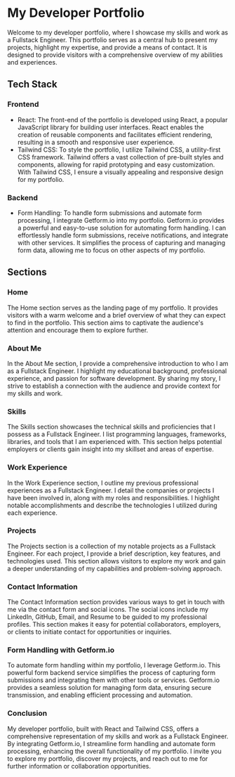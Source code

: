 # My Developer Portfolio
Welcome to my developer portfolio, where I showcase my skills and work as a Fullstack Engineer. This portfolio serves as a central hub to present my projects, highlight my expertise, and provide a means of contact. It is designed to provide visitors with a comprehensive overview of my abilities and experiences.

## Tech Stack
### Frontend
* React: The front-end of the portfolio is developed using React, a popular JavaScript library for building user interfaces. React enables the creation of reusable components and facilitates efficient rendering, resulting in a smooth and responsive user experience.
* Tailwind CSS: To style the portfolio, I utilize Tailwind CSS, a utility-first CSS framework. Tailwind offers a vast collection of pre-built styles and components, allowing for rapid prototyping and easy customization. With Tailwind CSS, I ensure a visually appealing and responsive design for my portfolio.
### Backend

* Form Handling: To handle form submissions and automate form processing, I integrate Getform.io into my portfolio. Getform.io provides a powerful and easy-to-use solution for automating form handling.  I can effortlessly handle form submissions, receive notifications, and integrate with other services. It simplifies the process of capturing and managing form data, allowing me to focus on other aspects of my portfolio.

## Sections
### Home
The Home section serves as the landing page of my portfolio. It provides visitors with a warm welcome and a brief overview of what they can expect to find in the portfolio. This section aims to captivate the audience's attention and encourage them to explore further.

### About Me
In the About Me section, I provide a comprehensive introduction to who I am as a Fullstack Engineer. I highlight my educational background, professional experience, and passion for software development. By sharing my story, I strive to establish a connection with the audience and provide context for my skills and work.

### Skills
The Skills section showcases the technical skills and proficiencies that I possess as a Fullstack Engineer. I list programming languages, frameworks, libraries, and tools that I am experienced with. This section helps potential employers or clients gain insight into my skillset and areas of expertise.

### Work Experience
In the Work Experience section, I outline my previous professional experiences as a Fullstack Engineer. I detail the companies or projects I have been involved in, along with my roles and responsibilities. I highlight notable accomplishments and describe the technologies I utilized during each experience.

### Projects
The Projects section is a collection of my notable projects as a Fullstack Engineer. For each project, I provide a brief description, key features, and technologies used. This section allows visitors to explore my work and gain a deeper understanding of my capabilities and problem-solving approach.

### Contact Information
The Contact Information section provides various ways to get in touch with me via the contact form and social icons. The social icons include my LinkedIn, GitHub, Email, and Resume to be guided to my professional profiles. This section makes it easy for potential collaborators, employers, or clients to initiate contact for opportunities or inquiries.

### Form Handling with Getform.io
To automate form handling within my portfolio, I leverage Getform.io. This powerful form backend service simplifies the process of capturing form submissions and integrating them with other tools or services. Getform.io provides a seamless solution for managing form data, ensuring secure transmission, and enabling efficient processing and automation.

### Conclusion
My developer portfolio, built with React and Tailwind CSS, offers a comprehensive representation of my skills and work as a Fullstack Engineer. By integrating Getform.io, I streamline form handling and automate form processing, enhancing the overall functionality of my portfolio. I invite you to explore my portfolio, discover my projects, and reach out to me for further information or collaboration opportunities.